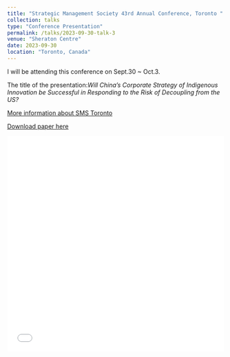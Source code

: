 ```yaml
---
title: "Strategic Management Society 43rd Annual Conference, Toronto "
collection: talks
type: "Conference Presentation"
permalink: /talks/2023-09-30-talk-3
venue: "Sheraton Centre"
date: 2023-09-30
location: "Toronto, Canada"
---
```


I will be attending this conference on Sept.30 ~ Oct.3.

The title of the presentation:<i>Will China’s Corporate Strategy of Indigenous Innovation be Successful in Responding to the Risk of Decoupling from the US?</i>

[More information about SMS Toronto](https://www.strategicmanagement.net/toronto/overview/overview)

[Download paper here](http://axl811.github.io/files/SMS-2023.pdf)

<iframe src="/files/SMS-2023.pdf" width="100%" height="500" frameborder="no" border="0" marginwidth="0" marginheight="0"></iframe>
